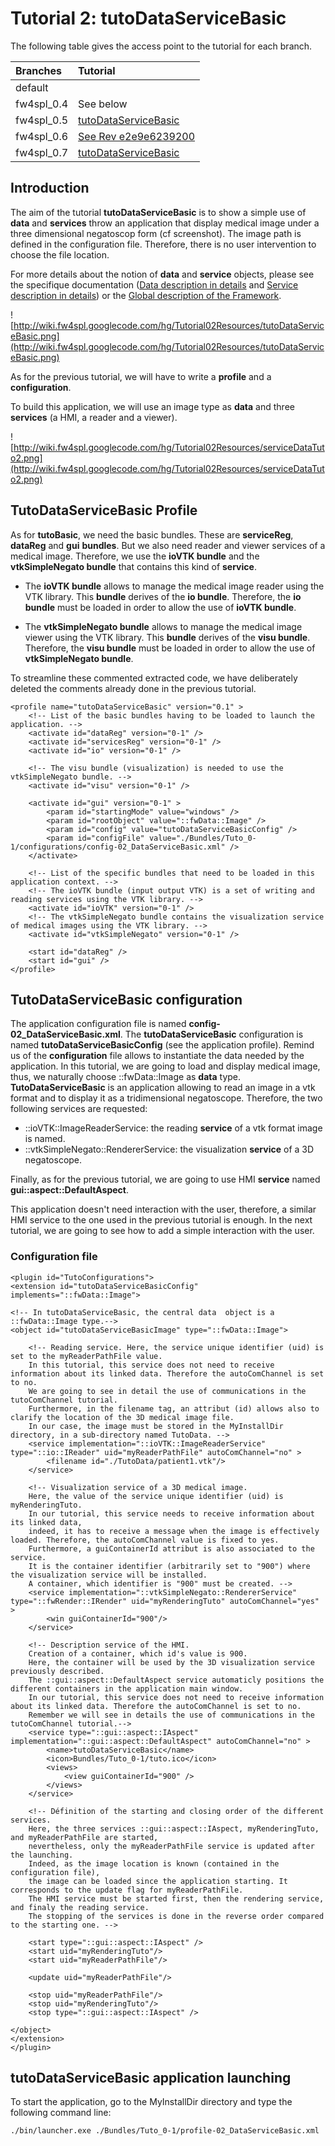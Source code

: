 # Tutorial 2: tutoDataServiceBasic #

The following table gives the access point to the tutorial for each branch.

| **Branches** | **Tutorial** |
|:-------------|:-------------|
| default      |              |
| fw4spl\_0.4  |  See below   |
| fw4spl\_0.5  | [tutoDataServiceBasic](Tutorial2_fw4spl_05_Revision_ebaf47ffa0.md) |
| fw4spl\_0.6  | [See Rev e2e9e6239200](Tutorial2_fw4spl_06_Revision_e2e9e6239200.md) |
| fw4spl\_0.7  | [tutoDataServiceBasic](Tutorial2.md) |

## Introduction ##

The aim of the tutorial **tutoDataServiceBasic** is to show a simple use of **data** and **services** throw an application that display medical image under a three dimensional negatoscop form (cf screenshot). The image path is defined in the configuration file. Therefore, there is no user intervention to choose the file location.

For more details about the notion of **data** and **service** objects, please see the specifique documentation ([Data description in details](DataDescription.md) and [Service description in details](ServiceDescription.md)) or the [Global description of the Framework](Description.md).

![http://wiki.fw4spl.googlecode.com/hg/Tutorial02Resources/tutoDataServiceBasic.png](http://wiki.fw4spl.googlecode.com/hg/Tutorial02Resources/tutoDataServiceBasic.png)

As for the previous tutorial, we will have to write a **profile** and a **configuration**.

To build this application, we will use an image type as **data** and three **services** (a HMI, a reader and a viewer).

![http://wiki.fw4spl.googlecode.com/hg/Tutorial02Resources/serviceDataTuto2.png](http://wiki.fw4spl.googlecode.com/hg/Tutorial02Resources/serviceDataTuto2.png)

## TutoDataServiceBasic Profile ##

As for **tutoBasic**, we need the basic bundles. These are **serviceReg**, **dataReg** and **gui** **bundles**. But we also need reader and viewer services of a medical image. Therefore, we use the **ioVTK bundle** and the **vtkSimpleNegato bundle** that contains this kind of **service**.

  * The **ioVTK bundle** allows to manage the medical image reader using the VTK library. This **bundle** derives of the **io bundle**. Therefore, the **io bundle** must be loaded in order to allow the use of **ioVTK bundle**.

  * The **vtkSimpleNegato bundle** allows to manage the medical image viewer using the VTK library. This **bundle** derives of the **visu bundle**. Therefore, the **visu bundle** must be loaded in order to allow the use of **vtkSimpleNegato bundle**.

To streamline these commented extracted code, we have deliberately deleted the comments already done in the previous tutorial.

```
<profile name="tutoDataServiceBasic" version="0.1" >
    <!-- List of the basic bundles having to be loaded to launch the application. -->
    <activate id="dataReg" version="0-1" />
    <activate id="servicesReg" version="0-1" />
    <activate id="io" version="0-1" />
    
    <!-- The visu bundle (visualization) is needed to use the vtkSimpleNegato bundle. -->
    <activate id="visu" version="0-1" />

    <activate id="gui" version="0-1" >
        <param id="startingMode" value="windows" />
        <param id="rootObject" value="::fwData::Image" />
        <param id="config" value="tutoDataServiceBasicConfig" />
        <param id="configFile" value="./Bundles/Tuto_0-1/configurations/config-02_DataServiceBasic.xml" />
    </activate>

    <!-- List of the specific bundles that need to be loaded in this application context. -->
    <!-- The ioVTK bundle (input output VTK) is a set of writing and reading services using the VTK library. -->
    <activate id="ioVTK" version="0-1" />
    <!-- The vtkSimpleNegato bundle contains the visualization service of medical images using the VTK library. -->
    <activate id="vtkSimpleNegato" version="0-1" />
    
    <start id="dataReg" />
    <start id="gui" />   
</profile>
```

## TutoDataServiceBasic configuration ##

The application configuration file is named **config-02\_DataServiceBasic.xml**. The **tutoDataServiceBasic** configuration is named **tutoDataServiceBasicConfig** (see the application profile).
Remind us of the **configuration** file allows to instantiate the data needed by the application. In this tutorial, we are going to load and display medical image, thus, we naturally choose ::fwData::Image as  **data** type.
**TutoDataServiceBasic** is an application allowing to read an image in a vtk format and to display it as a tridimensional negatoscope. Therefore, the two following services are requested:
  * ::ioVTK::ImageReaderService: the reading **service** of a vtk format image is named.
  * ::vtkSimpleNegato::RendererService: the visualization **service** of a 3D negatoscope.

Finally, as for the previous tutorial, we are going to use HMI **service** named **gui::aspect::DefaultAspect**.

This application doesn't need interaction with the user, therefore, a similar HMI service to the one used in the previous tutorial is enough. In the next tutorial, we are going to see how to add a simple interaction with the user.

### Configuration file ###

```
<plugin id="TutoConfigurations">
<extension id="tutoDataServiceBasicConfig" implements="::fwData::Image">

<!-- In tutoDataServiceBasic, the central data  object is a ::fwData::Image type.-->
<object id="tutoDataServiceBasicImage" type="::fwData::Image">

    <!-- Reading service. Here, the service unique identifier (uid) is set to the myReaderPathFile value.
    In this tutorial, this service does not need to receive information about its linked data. Therefore the autoComChannel is set to no.
    We are going to see in detail the use of communications in the tutoComChannel tutorial.
    Furthermore, in the filename tag, an attribut (id) allows also to clarify the location of the 3D medical image file. 
    In our case, the image must be stored in the MyInstallDir directory, in a sub-directory named TutoData. --> 
    <service implementation="::ioVTK::ImageReaderService" type="::io::IReader" uid="myReaderPathFile" autoComChannel="no" >
        <filename id="./TutoData/patient1.vtk"/>
    </service>
 
    <!-- Visualization service of a 3D medical image.
    Here, the value of the service unique identifier (uid) is myRenderingTuto.
    In our tutorial, this service needs to receive information about its linked data,
    indeed, it has to receive a message when the image is effectively loaded. Therefore, the autoComChannel value is fixed to yes.
    Furthermore, a guiContainerId attribut is also associated to the service.
    It is the container identifier (arbitrarily set to "900") where the visualization service will be installed. 
    A container, which identifier is "900" must be created. -->
    <service implementation="::vtkSimpleNegato::RendererService" type="::fwRender::IRender" uid="myRenderingTuto" autoComChannel="yes" > 
        <win guiContainerId="900"/>
    </service>

    <!-- Description service of the HMI.
    Creation of a container, which id's value is 900.
    Here, the container will be used by the 3D visualization service previously described. 
    The ::gui::aspect::DefaultAspect service automaticly positions the different containers in the application main window.
    In our tutorial, this service does not need to receive information about its linked data. Therefore the autoComChannel is set to no.
    Remember we will see in details the use of communications in the tutoComChannel tutorial.-->
    <service type="::gui::aspect::IAspect" implementation="::gui::aspect::DefaultAspect" autoComChannel="no" >
        <name>tutoDataServiceBasic</name>
        <icon>Bundles/Tuto_0-1/tuto.ico</icon>
        <views>
            <view guiContainerId="900" />
        </views>
    </service>

    <!-- Définition of the starting and closing order of the different services.
    Here, the three services ::gui::aspect::IAspect, myRenderingTuto, and myReaderPathFile are started,
    nevertheless, only the myReaderPathFile service is updated after the launching.
    Indeed, as the image location is known (contained in the configuration file),
    the image can be loaded since the application starting. It corresponds to the update flag for myReaderPathFile.
    The HMI service must be started first, then the rendering service, and finaly the reading service.
    The stopping of the services is done in the reverse order compared to the starting one. -->
    
    <start type="::gui::aspect::IAspect" />
    <start uid="myRenderingTuto"/>
    <start uid="myReaderPathFile"/>

    <update uid="myReaderPathFile"/>

    <stop uid="myReaderPathFile"/>
    <stop uid="myRenderingTuto"/>
    <stop type="::gui::aspect::IAspect" />

</object>
</extension>
</plugin>
```

## tutoDataServiceBasic application launching ##

To start the application, go to the MyInstallDir directory and type the following command line:

```
./bin/launcher.exe ./Bundles/Tuto_0-1/profile-02_DataServiceBasic.xml
```